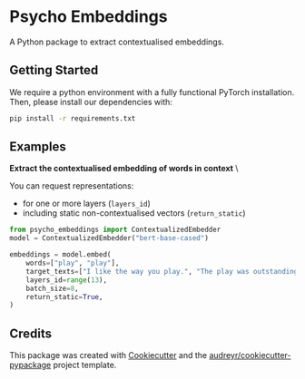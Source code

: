 # Psycho Embeddings

A Python package to extract contextualised embeddings.

## Getting Started

We require a python environment with a fully functional PyTorch
installation. Then, please install our dependencies with:

```bash
pip install -r requirements.txt
```

## Examples

**Extract the contextualised embedding of words in context** \

You can request representations:

-   for one or more layers (`layers_id`)
-   including static non-contextualised vectors (`return_static`)

```python
from psycho_embeddings import ContextualizedEmbedder
model = ContextualizedEmbedder("bert-base-cased")

embeddings = model.embed(
    words=["play", "play"],
    target_texts=["I like the way you play.", "The play was outstanding."],
    layers_id=range(13),
    batch_size=8,
    return_static=True,
)
```

## Credits

This package was created with
[Cookiecutter](https://github.com/audreyr/cookiecutter) and the
[audreyr/cookiecutter-pypackage](https://github.com/audreyr/cookiecutter-pypackage)
project template.
